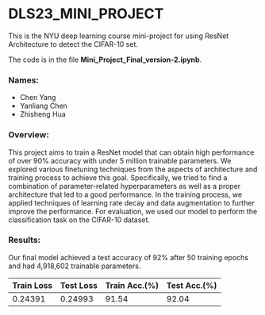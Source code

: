 # DLS23_MINI_PROJECT
This is the NYU deep learning course mini-project for using ResNet Architecture to detect the CIFAR-10 set.

The code is in the file **Mini_Project_Final_version-2.ipynb**.

### Names:

- Chen Yang
- Yanliang Chen
- Zhisheng Hua

### Overview:

This project aims to train a ResNet model that can obtain high performance of over 90% accuracy with under 5 million trainable parameters. We explored various finetuning techniques from the aspects of architecture and training process to achieve this goal. Specifically, we tried to find a combination of parameter-related hyperparameters as well as a proper architecture that led to a good performance. In the training process, we applied techniques of learning rate decay and data augmentation to further improve the performance. For evaluation, we used our model to perform the classification task on the CIFAR-10 dataset.

### Results:

Our final model achieved a test accuracy of 92% after 50 training epochs and had 4,918,602 trainable parameters.

Train Loss|Test Loss|Train Acc.(%)|Test Acc.(%) 
--------|---------|---------|---------
0.24391|0.24993|91.54|92.04
